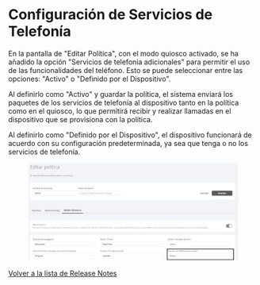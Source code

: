 # Configuración de Servicios de Telefonía

En la pantalla de "Editar Política", con el modo quiosco activado, se ha añadido la opción "Servicios de telefonía adicionales" para permitir el uso de las funcionalidades del teléfono. Esto se puede seleccionar entre las opciones: "Activo" o "Definido por el Dispositivo".

Al definirlo como "Activo" y guardar la política, el sistema enviará los paquetes de los servicios de telefonía al dispositivo tanto en la política como en el quiosco, lo que permitirá recibir y realizar llamadas en el dispositivo que se provisiona con la política.

Al definirlo como "Definido por el Dispositivo", el dispositivo funcionará de acuerdo con su configuración predeterminada, ya sea que tenga o no los servicios de telefonía.

<figure><img src="../../.gitbook/assets/Captura de tela 2024-04-04 134213.png" alt=""><figcaption></figcaption></figure>

[Volver a la lista de Release Notes](./)
